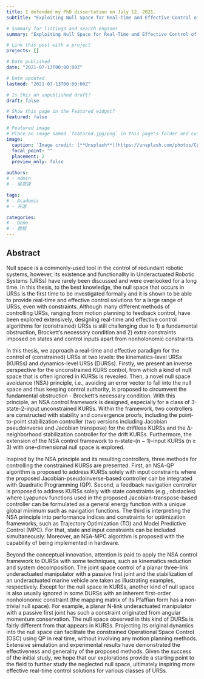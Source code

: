 ```yaml
---
title: I defended my PhD dissertation on July 12, 2021. 
subtitle: "Exploiting Null Space for Real-Time and Effective Control of Underactuated Robotic Systems"

# Summary for listings and search engines
summary: "Exploiting Null Space for Real-Time and Effective Control of Underactuated Robotic Systems"

# Link this post with a project
projects: []

# Date published
date: "2021-07-13T00:00:00Z"

# Date updated
lastmod: "2021-07-13T00:00:00Z"

# Is this an unpublished draft?
draft: false

# Show this page in the Featured widget?
featured: false

# Featured image
# Place an image named `featured.jpg/png` in this page's folder and customize its options here.
image:
  caption: 'Image credit: [**Unsplash**](https://unsplash.com/photos/CpkOjOcXdUY)'
  focal_point: ""
  placement: 2
  preview_only: false

authors:
# - admin
# - 吳恩達

tags:
# - Academic
# - 开源

categories:
# - Demo
# - 教程
---
```


## Abstract
Null space is a commonly-used tool in the control of redundant robotic systems,
however, its existence and functionality in Underactuated Robotic Systems
(URSs) have rarely been discussed and were overlooked for a long time. In this
thesis, to the best knowledge, the null space that occurs in URSs is the first
time to be investigated formally and it is shown to be able to provide real-time
and effective control solutions for a large range of URSs, even with constraints.
Although many different methods of controlling URSs, ranging from motion planning
to feedback control, have been explored extensively, designing real-time and
effective control algorithms for (constrained) URSs is still challenging due to 1) a
fundamental obstruction, Brockett’s necessary condition and 2) extra constraints
imposed on states and control inputs apart from nonholonomic constraints.

In this thesis, we approach a real-time and effective paradigm for the control
of (constrained) URSs at two levels: the kinematics-level URSs (KURSs)
and dynamics-level URSs (DURSs). Firstly, we present an inverse perspective
for the unconstrained KURS control, from which a kind of null space that is
often ignored in KURSs is revealed. Then, a novel null space avoidance (NSA)
principle, i.e., avoiding an error vector to fall into the null space and thus keeping
control authority, is proposed to circumvent the fundamental obstruction -
Brockett’s necessary condition. With this principle, an NSA control framework is
designed, especially for a class of 3-state-2-input unconstrained KURSs. Within
the framework, two controllers are constructed with stability and convergence
proofs, including the point-to-point stabilization controller (two versions including
Jacobian pseudoinverse and Jacobian transpose) for the driftless KURSs and the Δ-neighborhood stabilization controller for the drift KURSs. Furthermore,
the extension of the NSA control framework to n-state-(n − 1)-input KURSs
(n ≥ 3) with one-dimensional null space is explored.

Inspired by the NSA principle and its resulting controllers, three methods for
controlling the constrained KURSs are presented. First, an NSA-QP algorithm
is proposed to address KURSs solely with input constraints where the proposed
Jacobian-pseudoinverse-based controller can be integrated with Quadratic Programming
(QP). Second, a feedback navigation controller is proposed to address
KURSs solely with state constraints (e.g., obstacles) where Lyapunov functions
used in the proposed Jacobian-transpose-based controller can be formulated as a
general energy function with a unique global minimum such as navigation functions.
The third is interpreting the NSA principle into performance indices and
constraints for optimization frameworks, such as Trajectory Optimization (TO)
and Model Predictive Control (MPC). For that, state and input constraints can
be included simultaneously. Moreover, an NSA-MPC algorithm is proposed with
the capability of being implemented in hardware.

Beyond the conceptual innovation, attention is paid to apply the NSA control
framework to DURSs with some techniques, such as kinematics reduction
and system decomposition. The joint space control of a planar three-link underactuated
manipulator with a passive first joint and the stabilization of an
underactuated marine vehicle are taken as illustrating examples, respectively.
Except for the null space in KURSs, another kind of null space is also usually
ignored in some DURSs with an inherent first-order nonholonomic constraint (the
mapping matrix of its Pfaffian form has a non-trivial null space). For example,
a planar N-link underactuated manipulator with a passive first joint has such
a constraint originated from angular momentum conservation. The null space
observed in this kind of DURSs is fairly different from that appears in KURSs.
Projecting its original dynamics into the null space can facilitate the constrained
Operational Space Control (OSC) using QP in real time, without involving any
motion planning methods.
Extensive simulation and experimental results have demonstrated the effectiveness
and generality of the proposed methods. Given the success of the initial study, we hope that our explorations provide a starting point to the field to further
study the neglected null space, ultimately inspiring more effective real-time
control solutions for various classes of URSs.




